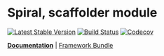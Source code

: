 Spiral, scaffolder module
=========================
[![Latest Stable Version](https://poser.pugx.org/spiral/scaffolder/v/stable)](https://packagist.org/packages/spiral/scaffolder) 
[![Build Status](https://travis-ci.org/spiral/scaffolder.svg?branch=master)](https://travis-ci.org/spiral/scaffolder)
[![Codecov](https://codecov.io/gh/spiral/scaffolder/branch/master/graph/badge.svg)](https://codecov.io/gh/spiral/scaffolder/)

<b>[Documentation](https://spiral.dev/docs/basics-scaffolding)</b> | [Framework Bundle](https://github.com/spiral/spiral)
